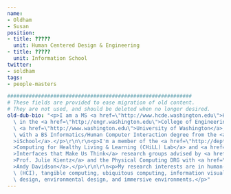 ```yaml
---
name:
- Oldham
- Susan
position:
- title: ?????
  unit: Human Centered Design & Engineering
- title: ?????
  unit: Information School
twitter:
- soldham
tags:
- people-masters

############################################################
# These fields are provided to ease migration of old content.
# They are not used, and should be deleted when no longer desired.
old-dub-bio: "<p>I am a MS <a href=\"http://www.hcde.washington.edu\">HCDE</a> student\
  \ in the <a href=\"http://engr.washington.edu\">College of Engineering</a> at the\
  \ <a href=\"http://www.washington.edu\">University of Washington</a>, and I graduated\
  \ with a BS Informatics/Human Computer Interaction degree from the <a href=\"http://ischool.uw.edu\"\
  >iSchool</a>.</p>\r\n\r\n<p>I'm a member of the <a href=\"http://depts.washington.edu/chilllab/\"\
  >Computing for Healthy Living & Learning (CHiLL) Lab</a> and <a href=\"/projects/interfaces-make-us-think\"\
  >Interfaces that Make Us Think</a> research groups advised by <a href=\"/people/julie-kientz\"\
  >Prof. Julie Kientz</a> and the Physical Computing DRG with <a href=\"/people/andrew-davidson\"\
  >Andy Davidson</a>.</p>\r\n\r\n<p>My research interests are in human-computer interaction\
  \ (HCI), tangible computing, ubiquitous computing, information visualization, interaction\
  \ design, environmental design, and immersive environments.</p>"
---
```

